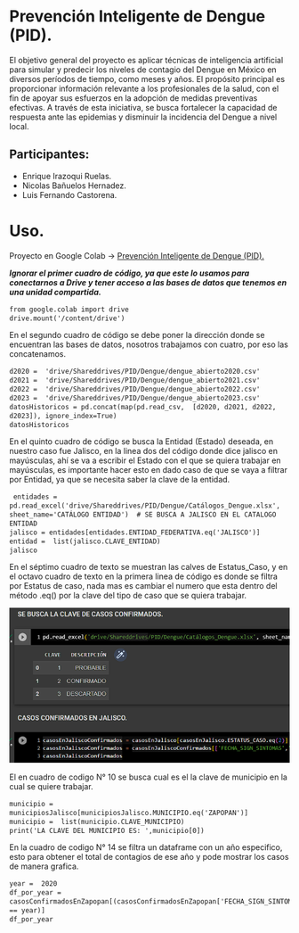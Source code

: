 # **Prevención Inteligente de Dengue (PID).**
El objetivo general del proyecto es aplicar técnicas de inteligencia artificial para simular y predecir los niveles de contagio del Dengue en México en diversos períodos de tiempo, como meses y años. El propósito principal es proporcionar información relevante a los profesionales de la salud, con el fin de apoyar sus esfuerzos en la adopción de medidas preventivas efectivas. A través de esta iniciativa, se busca fortalecer la capacidad de respuesta ante las epidemias y disminuir la incidencia del Dengue a nivel local.
## **Participantes:**
 - Enrique Irazoqui Ruelas.  
 - Nicolas Bañuelos Hernadez. 
 - Luis Fernando  Castorena.
# **Uso.**
Proyecto en Google Colab -> [Prevención Inteligente de Dengue (PID).](https://colab.research.google.com/drive/12t2iB0v-U8fKBxSt7lXGFM5ho832CGQH?usp=sharing)

***Ignorar el primer cuadro de código, ya que este lo usamos para conectarnos a Drive y tener acceso a las bases de datos que tenemos en una unidad compartida.***

    from google.colab import drive
    drive.mount('/content/drive')
En el segundo cuadro de código se debe poner la dirección donde se encuentran las bases de datos, nosotros trabajamos con cuatro, por eso las concatenamos.

    d2020 =  'drive/Shareddrives/PID/Dengue/dengue_abierto2020.csv'
    d2021 =  'drive/Shareddrives/PID/Dengue/dengue_abierto2021.csv'
    d2022 =  'drive/Shareddrives/PID/Dengue/dengue_abierto2022.csv'
    d2023 =  'drive/Shareddrives/PID/Dengue/dengue_abierto2023.csv'
    datosHistoricos = pd.concat(map(pd.read_csv,  [d2020, d2021, d2022, d2023]), ignore_index=True)
    datosHistoricos

En el quinto cuadro de código se busca la Entidad (Estado) deseada, en nuestro caso fue Jalisco, en la linea dos del código donde dice jalisco en mayúsculas, ahí se va a escribir el Estado con el que se quiera trabajar en mayúsculas, es importante hacer esto en dado caso de que se vaya a filtrar por Entidad, ya que se necesita saber la clave de la entidad.

     entidades = pd.read_excel('drive/Shareddrives/PID/Dengue/Catálogos_Dengue.xlsx', sheet_name='CATÁLOGO ENTIDAD')  # SE BUSCA A JALISCO EN EL CATALOGO ENTIDAD
    jalisco = entidades[entidades.ENTIDAD_FEDERATIVA.eq('JALISCO')]
    entidad =  list(jalisco.CLAVE_ENTIDAD)
    jalisco

En el séptimo cuadro de texto se muestran las calves de Estatus_Caso, y en el octavo cuadro de texto en la primera linea de código es donde se filtra por Estatus de caso, nada mas es cambiar el numero que esta dentro del método .eq() por la clave del tipo de caso que se quiera trabajar. 

![](https://raw.githubusercontent.com/EnriqueIrazoqui/Prevencion-Inteligente-del-Dengue-PID-/main/Imagenes/3.png)

El en cuadro de codigo N° 10 se busca cual es el la clave de municipio en la cual se quiere trabajar.

    municipio = municipiosJalisco[municipiosJalisco.MUNICIPIO.eq('ZAPOPAN')]
    municipio =  list(municipio.CLAVE_MUNICIPIO)
    print('LA CLAVE DEL MUNICIPIO ES: ',municipio[0])
En la cuadro de codigo N° 14 se filtra un dataframe con un año especifico, esto para obtener el total de contagios de ese año y pode mostrar los casos de manera grafica.

    year =  2020
    df_por_year = casosConfirmadosEnZapopan[(casosConfirmadosEnZapopan['FECHA_SIGN_SINTOMAS'].dt.year == year)]
    df_por_year
